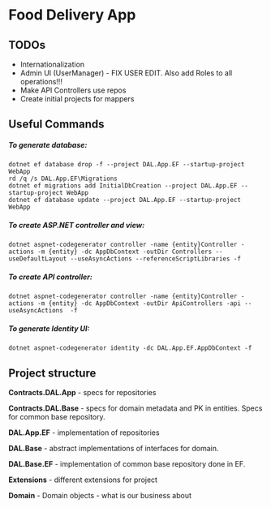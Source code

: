 # Food Delivery App
## TODOs
* Internationalization
* Admin UI (UserManager) - FIX USER EDIT. Also add Roles to all operations!!!
* Make API Controllers use repos
* Create initial projects for mappers
## Useful Commands
##### To generate database:
```
dotnet ef database drop -f --project DAL.App.EF --startup-project WebApp
rd /q /s DAL.App.EF\Migrations
dotnet ef migrations add InitialDbCreation --project DAL.App.EF --startup-project WebApp
dotnet ef database update --project DAL.App.EF --startup-project WebApp
```
##### To create ASP.NET controller and view:
```
dotnet aspnet-codegenerator controller -name {entity}Controller -actions -m {entity} -dc AppDbContext -outDir Controllers --useDefaultLayout --useAsyncActions --referenceScriptLibraries -f
```
##### To create API controller:
```
dotnet aspnet-codegenerator controller -name {entity}Controller -actions -m {entity} -dc AppDbContext -outDir ApiControllers -api --useAsyncActions  -f

```
##### To generate Identity UI:
```
dotnet aspnet-codegenerator identity -dc DAL.App.EF.AppDbContext -f
```

## Project structure
**Contracts.DAL.App** - specs for repositories

**Contracts.DAL.Base** - specs for domain metadata and PK in entities. Specs for common base repository.

**DAL.App.EF** - implementation of repositories

**DAL.Base** - abstract implementations of interfaces for domain.

**DAL.Base.EF** - implementation of common base repository done in EF.

**Extensions** - different extensions for project

**Domain** - Domain objects - what is our business about


